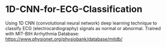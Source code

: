 # 1D-CNN-for-ECG-Classification
Using 1D CNN (convolutional neural network) deep learning technique to classify ECG (electrocardiography) signals as normal or abnormal. Trained with MIT-BIH Arrhythmia Database: https://www.physionet.org/physiobank/database/mitdb/  
